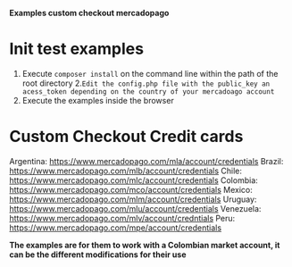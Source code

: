 **Examples custom checkout mercadopago**

# Init test examples

1. Execute `composer install` on the command line within the path of the root directory
2.`Edit the config.php file with the public_key an acess_token depending on the country of your mercadoago account`
3. Execute the examples inside the browser



 # Custom Checkout Credit cards
 
 Argentina: https://www.mercadopago.com/mla/account/credentials
 Brazil: https://www.mercadopago.com/mlb/account/credentials
 Chile: https://www.mercadopago.com/mlc/account/credentials
 Colombia: https://www.mercadopago.com/mco/account/credentials
 Mexico: https://www.mercadopago.com/mlm/account/credentials
 Uruguay: https://www.mercadopago.com/mlu/account/credentials
 Venezuela: https://www.mercadopago.com/mlv/account/credntials
 Peru: https://www.mercadopago.com/mpe/account/credentials
 


**The examples are for them to work with a Colombian market account, it can be the different modifications for their use**